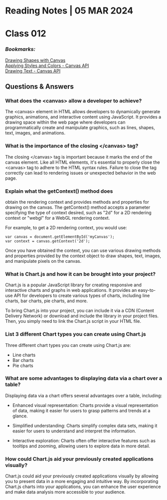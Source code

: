 # **Reading Notes | 05 MAR 2024**

# Class 012  

### *Bookmarks:*  

[Drawing Shapes with Canvas](https://developer.mozilla.org/en-US/docs/Web/API/Canvas_API/Tutorial/Drawing_shapes)  
[Applying Styles and Colors - Canvas API](https://developer.mozilla.org/en-US/docs/Web/API/Canvas_API/Tutorial/Applying_styles_and_colors)  
[Drawing Text - Canvas API](https://developer.mozilla.org/en-US/docs/Web/API/Canvas_API/Tutorial/Drawing_text)

## **Questions & Answers**  

### What does the \<canvas> allow a developer to achieve?

The \<canvas> element in HTML allows developers to dynamically generate graphics, animations, and interactive content using JavaScript. It provides a drawing space within the web page where developers can programmatically create and manipulate graphics, such as lines, shapes, text, images, and animations.

### What is the importance of the closing \</canvas> tag?  

The closing \</canvas> tag is important because it marks the end of the canvas element. Like all HTML elements, it's essential to properly close the \<canvas> tag to adhere to the HTML syntax rules. Failure to close the tag correctly can lead to rendering issues or unexpected behavior in the web page.

### Explain what the getContext() method does

obtain the rendering context and provides methods and properties for drawing on the canvas. The getContext() method accepts a parameter specifying the type of context desired, such as "2d" for a 2D rendering context or "webgl" for a WebGL rendering context.

For example, to get a 2D rendering context, you would use:

    var canvas = document.getElementById('myCanvas');
    var context = canvas.getContext('2d');  

Once you have obtained the context, you can use various drawing methods and properties provided by the context object to draw shapes, text, images, and manipulate pixels on the canvas.

### What is Chart.js and how it can be brought into your project?  

Chart.js is a popular JavaScript library for creating responsive and interactive charts and graphs in web applications. It provides an easy-to-use API for developers to create various types of charts, including line charts, bar charts, pie charts, and more.  

To bring Chart.js into your project, you can include it via a CDN (Content Delivery Network) or download and include the library in your project files. Then, you simply need to link the Chart.js script in your HTML file.

### List 3 different Chart types you can create using Chart.js  

Three different chart types you can create using Chart.js are:

* Line charts
* Bar charts
* Pie charts

### What are some advantages to displaying data via a chart over a table?  

Displaying data via a chart offers several advantages over a table, including:

* Enhanced visual representation: Charts provide a visual representation of data, making it easier for users to grasp patterns and trends at a glance.  

* Simplified understanding: Charts simplify complex data sets, making it easier for users to understand and interpret the information.  

* Interactive exploration: Charts often offer interactive features such as tooltips and zooming, allowing users to explore data in more detail.

### How could Chart.js aid your previously created applications visually?

Chart.js could aid your previously created applications visually by allowing you to present data in a more engaging and intuitive way. By incorporating Chart.js charts into your applications, you can enhance the user experience and make data analysis more accessible to your audience.
